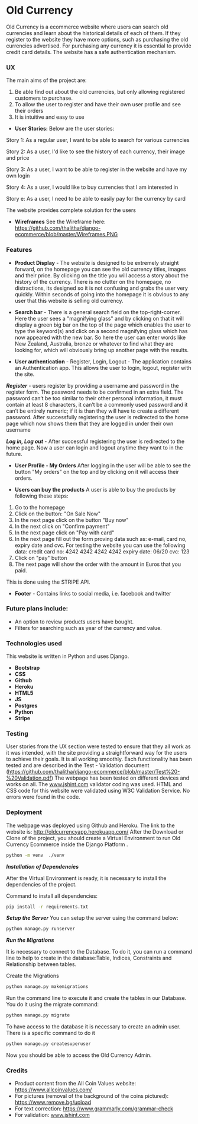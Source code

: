 # Old Currency

Old Currency is a ecommerce website where users can search old currencies and learn about the historical details of each of them. If they register to the website they have more options, such as purchasing the old currencies advertised. For purchasing any currency it is essential to provide credit card details. The website has a safe authentication mechanism.
 
### UX
The main aims of the project are:
1. Be able find out about the old currencies, but only allowing registered customers to purchase. 
2. To allow the user to register and have their own user profile and see their orders
3. It is intuitive and easy to use

* **User Stories:**
Below are the user stories:

Story 1: As a regular user, I want to be able to search for various currencies

Story 2: As a user, I'd like to see the history of each currency, their image and price

Story 3: As a user, I want to be able to register in the website and have my own login

Story 4: As a user, I would like to buy currencies that I am interested in

Story e: As a user, I need to be able to easily pay for the currency by card

The website provides complete solution for the users

* **Wireframes**
See the Wireframe here: https://github.com/thalitha/django-ecommerce/blob/master/Wireframes.PNG 

### Features
* **Product Display** - The website is designed to be extremely straight forward, on the homepage you can see the old currency titles, images and their price. By clicking on the title you will access a story about the history of the currency. There is no clutter on the homepage, no distractions, its designed so it is not confusing and grabs the user very quickly. Within seconds of going into the homepage it is obvious to any user that this website is selling old currency. 

* **Search bar** - There is a general search field on the top-right-corner. Here the user sees a "magnifying glass" and by clicking on that it will display a green big bar on the top of the page which enables the user to type the keyword(s) and click on a second magnifying glass which has now appeared with the new bar. So here the user can enter words like New Zealand, Australia, bronze or whatever to find what they are looking for, which will obviously bring up another page with the results. 

* **User authentication** - Register, Login, Logout - The application contains an Authentication app. This allows the user to login, logout, register with the site.

***Register*** - users register by providing a username and password in the register form. The password needs to be confirmed in an extra field. The password can’t be too similar to their other personal information, it must contain at least 8 characters, it can’t be a commonly used password and it can’t be entirely numeric; if it is than they will have to create a different password. After successfully registering the user is redirected to the home page which now shows them that they are logged in under their own username

***Log in, Log out*** - After successful registering the user is redirected to the home page. Now a user can login and logout anytime they want to in the future. 

* **User Profile - My Orders** After logging in the user will be able to see the button "My orders" on the top and by clicking on it will access their orders.

* **Users can buy the products**
A user is able to buy the products by following these steps:
1. Go to the homepage
2. Click on the button: "On Sale Now"
3. In the next page click on the button "Buy now"
4. In the next click on "Confirm payment"
5. In the next page click on "Pay with card"
6. In the next page fill out the form proving data such as: e-mail, card no, expiry date and cvc.
For testing the website you can use the following data:
credit card no: 4242 4242 4242 4242
expiry date: 06/20 
cvc: 123
9. Click on "pay" button
8. The next page will show the order with the amount in Euros that you paid.

This is done using the STRIPE API.

* **Footer** - Contains links to social media, i.e. facebook and twitter

### Future plans include:
* An option to review products users have bought.
* Filters for searching such as year of the currency and value.

### Technologies used
This website is written in Python and uses Django.

* **Bootstrap**
* **CSS**  
* **Github**
* **Heroku**
* **HTML5**
* **JS**
* **Postgres**
* **Python**
* **Stripe**

### Testing
User stories from the UX section were tested to ensure that they all work as it was intended, with the site providing a straightforward way for the users to achieve their goals. It is all working smoothly. 
Each functionality has been tested and are described in the Test - Validation document (https://github.com/thalitha/django-ecommerce/blob/master/Test%20-%20Validation.pdf)
The webpage has been tested on different devices and works on all.
The www.jshint.com validator coding was used.
HTML and CSS code for this website were validated using W3C Validation Service. No errors were found in the code.

### Deployment
The webpage was deployed using Github and Heroku. The link to the website is: http://oldcurrencyapp.herokuapp.com/
After the Download or Clone of the project, you should create a Virtual Environment to run Old Currency Ecommerce inside the Django Platform .

```bash
python -m venv  ./venv
```
***Installation of Dependencies***

After the Virtual Environment is ready, it is necessary to install the dependencies of the project.

Command to install all dependencies:

```bash
pip install -r requirements.txt
```
***Setup the Server***
You can setup the server using the command below:

```bash
python manage.py runserver     

```
***Run the Migrations***

It is necessary to connect to the Database. To do it, you can run a command line to help to create in the database:Table, Indices, Constraints and Relationship between tables.  

Create the Migrations

```bash
python manage.py makemigrations  

```
Run the command line to execute it and create the tables in our Database. You do it using the migrate command:

```bash
python manage.py migrate

```
To have access to the database it is necessary to create an admin user. There is a specific command to do it

```bash
python manage.py createsuperuser

```
Now you should be able to access the Old Currency Admin.

### Credits

* Product content from the All Coin Values website: https://www.allcoinvalues.com/
* For pictures (removal of the background of the coins pictured): https://www.remove.bg/upload
* For text correction: https://www.grammarly.com/grammar-check
* For validation: www.jshint.com
